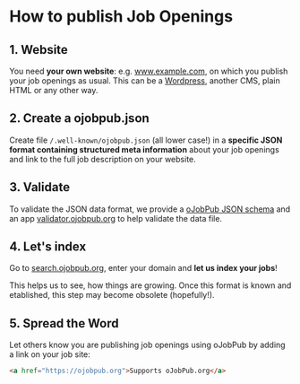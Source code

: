 # How to publish Job Openings

## 1. Website
You need **your own website**: e.g. www.example.com, on which you publish your job openings as usual. This can be a [Wordpress](https://wordpress.org/), another CMS, plain HTML or any other way.

## 2. Create a ojobpub.json
Create file `/.well-known/ojobpub.json` (all lower case!) in a **specific JSON format containing structured meta information** about your job openings and link to the full job description on your website.

## 3. Validate

To validate the JSON data format, we provide a [oJobPub JSON schema](https://github.com/ojobpub/schema) and an app [validator.ojobpub.org](https://validator.ojobpub.org) to help validate the data file.

## 4. Let's index

Go to [search.ojobpub.org](https//search.ojobpub.org), enter your domain and **let us index your jobs**! 

This helps us to see, how things are growing. Once this format is known and etablished, this step may become obsolete (hopefully!).

## 5. Spread the Word

Let others know you are publishing job openings using oJobPub by adding a link on your job site:
```html
<a href="https://ojobpub.org">Supports oJobPub.org</a>
```

